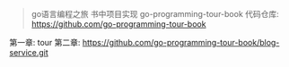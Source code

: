 
> go语言编程之旅  书中项目实现
> go-programming-tour-book 
> 代码仓库: https://github.com/go-programming-tour-book

第一章: tour 
第二章: https://github.com/go-programming-tour-book/blog-service.git